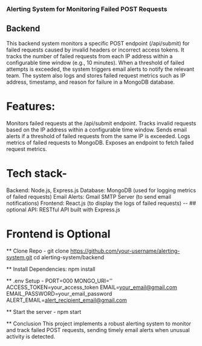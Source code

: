 ### Alerting System for Monitoring Failed POST Requests
## Backend
This backend system monitors a specific POST endpoint (/api/submit) for failed requests caused by invalid headers or incorrect access tokens. It tracks the number of failed requests from each IP address within a configurable time window (e.g., 10 minutes). When a threshold of failed attempts is exceeded, the system triggers email alerts to notify the relevant team. The system also logs and stores failed request metrics such as IP address, timestamp, and reason for failure in a MongoDB database.

# Features:
Monitors failed requests at the /api/submit endpoint.
Tracks invalid requests based on the IP address within a configurable time window.
Sends email alerts if a threshold of failed requests from the same IP is exceeded.
Logs metrics of failed requests to MongoDB.
Exposes an endpoint to fetch failed request metrics.

# Tech stack- 
Backend: Node.js, Express.js
Database: MongoDB (used for logging metrics of failed requests)
Email Alerts: Gmail SMTP Server (to send email notifications)
Frontend: React.js (to display the logs of failed requests)  -- ## optional
API: RESTful API built with Express.js

# Frontend is Optional

** Clone Repo - 
git clone https://github.com/your-username/alerting-system.git
cd alerting-system/backend

** Install Dependencies:
npm install

** .env Setup - 
PORT=000
MONGO_URI=''
ACCESS_TOKEN=your_access_token
EMAIL=your_email@gmail.com
EMAIL_PASSWORD=your_email_password
ALERT_EMAIL=alert_recipient_email@gmail.com

** Start the server - 
npm start

** Conclusion
This project implements a robust alerting system to monitor and track failed POST requests, sending timely email alerts when unusual activity is detected.
